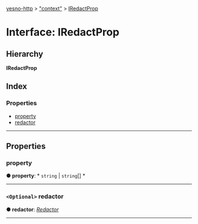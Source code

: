 [yesno-http](../README.md) > ["context"](../modules/_context_.md) > [IRedactProp](../interfaces/_context_.iredactprop.md)

# Interface: IRedactProp

## Hierarchy

**IRedactProp**

## Index

### Properties

* [property](_context_.iredactprop.md#property)
* [redactor](_context_.iredactprop.md#redactor)

---

## Properties

<a id="property"></a>

###  property

**● property**: * `string` &#124; `string`[]
*

___
<a id="redactor"></a>

### `<Optional>` redactor

**● redactor**: *[Redactor](../modules/_filtering_redact_.md#redactor)*

___

